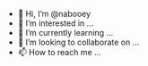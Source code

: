 - 👋 Hi, I’m @nabooey
- 👀 I’m interested in ...
- 🌱 I’m currently learning ...
- 💞️ I’m looking to collaborate on ...
- 📫 How to reach me ...

<!---
nabooey/nabooey is a ✨ special ✨ repository because its `README.md` (this file) appears on your GitHub profile.
You can click the Preview link to take a look at your changes.
--->
